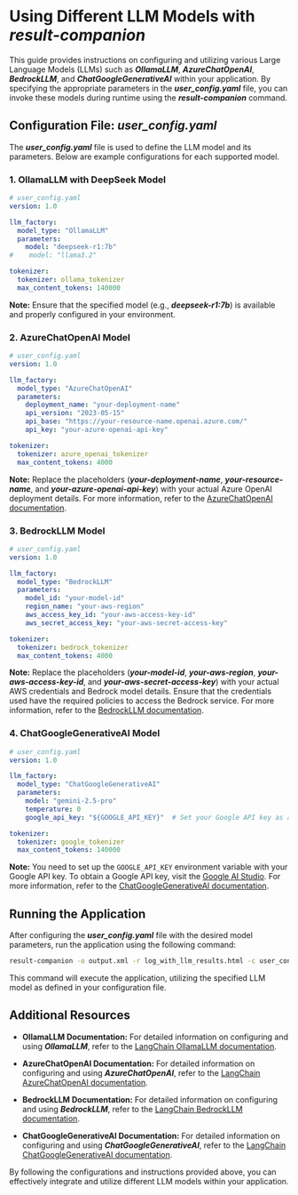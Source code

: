 # Using Different LLM Models with ***result-companion***

This guide provides instructions on configuring and utilizing various Large Language Models (LLMs) such as ***OllamaLLM***, ***AzureChatOpenAI***, ***BedrockLLM***, and ***ChatGoogleGenerativeAI*** within your application. By specifying the appropriate parameters in the ***user_config.yaml*** file, you can invoke these models during runtime using the ***result-companion*** command.

## Configuration File: ***user_config.yaml***

The ***user_config.yaml*** file is used to define the LLM model and its parameters. Below are example configurations for each supported model.

### 1. OllamaLLM with DeepSeek Model

```yaml
# user_config.yaml
version: 1.0

llm_factory:
  model_type: "OllamaLLM"
  parameters:
    model: "deepseek-r1:7b"
#    model: "llama3.2"

tokenizer:
  tokenizer: ollama_tokenizer
  max_content_tokens: 140000
```

**Note:** Ensure that the specified model (e.g., ***deepseek-r1:7b***) is available and properly configured in your environment.

### 2. AzureChatOpenAI Model

```yaml
# user_config.yaml
version: 1.0

llm_factory:
  model_type: "AzureChatOpenAI"
  parameters:
    deployment_name: "your-deployment-name"
    api_version: "2023-05-15"
    api_base: "https://your-resource-name.openai.azure.com/"
    api_key: "your-azure-openai-api-key"

tokenizer:
  tokenizer: azure_openai_tokenizer
  max_content_tokens: 4000
```

**Note:** Replace the placeholders (***your-deployment-name***, ***your-resource-name***, and ***your-azure-openai-api-key***) with your actual Azure OpenAI deployment details. For more information, refer to the [AzureChatOpenAI documentation](https://python.langchain.com/docs/integrations/chat/azure_chat_openai/).

### 3. BedrockLLM Model

```yaml
# user_config.yaml
version: 1.0

llm_factory:
  model_type: "BedrockLLM"
  parameters:
    model_id: "your-model-id"
    region_name: "your-aws-region"
    aws_access_key_id: "your-aws-access-key-id"
    aws_secret_access_key: "your-aws-secret-access-key"

tokenizer:
  tokenizer: bedrock_tokenizer
  max_content_tokens: 4000
```

**Note:** Replace the placeholders (***your-model-id***, ***your-aws-region***, ***your-aws-access-key-id***, and ***your-aws-secret-access-key***) with your actual AWS credentials and Bedrock model details. Ensure that the credentials used have the required policies to access the Bedrock service. For more information, refer to the [BedrockLLM documentation](https://python.langchain.com/api_reference/aws/llms/langchain_aws.llms.bedrock.BedrockLLM.html).

### 4. ChatGoogleGenerativeAI Model

```yaml
# user_config.yaml
version: 1.0

llm_factory:
  model_type: "ChatGoogleGenerativeAI"
  parameters:
    model: "gemini-2.5-pro"
    temperature: 0
    google_api_key: "${GOOGLE_API_KEY}"  # Set your Google API key as an environment variable

tokenizer:
  tokenizer: google_tokenizer
  max_content_tokens: 140000
```

**Note:** You need to set up the `GOOGLE_API_KEY` environment variable with your Google API key. To obtain a Google API key, visit the [Google AI Studio](https://makersuite.google.com/app/apikey). For more information, refer to the [ChatGoogleGenerativeAI documentation](https://python.langchain.com/docs/integrations/chat/google_generative_ai).

## Running the Application

After configuring the ***user_config.yaml*** file with the desired model parameters, run the application using the following command:

```sh
result-companion -o output.xml -r log_with_llm_results.html -c user_config.yaml
```

This command will execute the application, utilizing the specified LLM model as defined in your configuration file.

## Additional Resources

- **OllamaLLM Documentation:** For detailed information on configuring and using ***OllamaLLM***, refer to the [LangChain OllamaLLM documentation](https://python.langchain.com/docs/integrations/llms/ollama/).

- **AzureChatOpenAI Documentation:** For detailed information on configuring and using ***AzureChatOpenAI***, refer to the [LangChain AzureChatOpenAI documentation](https://python.langchain.com/docs/integrations/chat/azure_chat_openai/).

- **BedrockLLM Documentation:** For detailed information on configuring and using ***BedrockLLM***, refer to the [LangChain BedrockLLM documentation](https://python.langchain.com/api_reference/aws/llms/langchain_aws.llms.bedrock.BedrockLLM.html).

- **ChatGoogleGenerativeAI Documentation:** For detailed information on configuring and using ***ChatGoogleGenerativeAI***, refer to the [LangChain ChatGoogleGenerativeAI documentation](https://python.langchain.com/docs/integrations/chat/google_generative_ai).

By following the configurations and instructions provided above, you can effectively integrate and utilize different LLM models within your application.
